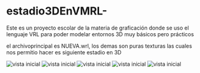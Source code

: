 # estadio3DEnVMRL-
Este es un proyecto escolar de la materia de graficación donde se uso el lenguaje VRL para poder modelar entornos 3D muy básicos pero prácticos

el archivoprincipal es NUEVA.wrl, los demas son puras texturas las cuales nos permitio hacer es siguiente estadio en 3D

![vista inicial](https://github.com/Eduardishion/estadio3DEnVrl-/blob/main/Captura%20de%20pantalla%20(695).png )
![vista inicial](https://github.com/Eduardishion/estadio3DEnVrl-/blob/main/Captura%20de%20pantalla%20(696).png )
![vista inicial](https://github.com/Eduardishion/estadio3DEnVrl-/blob/main/Captura%20de%20pantalla%20(697).png )
![vista inicial](https://github.com/Eduardishion/estadio3DEnVrl-/blob/main/Captura%20de%20pantalla%20(698).png )
![vista inicial](https://github.com/Eduardishion/estadio3DEnVrl-/blob/main/Captura%20de%20pantalla%20(699).png )

